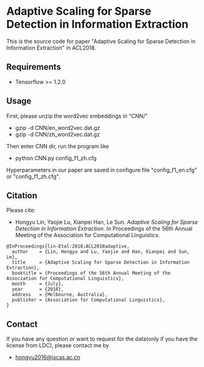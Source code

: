 # Adaptive Scaling for Sparse Detection in Information Extraction

This is the source code for paper "Adaptive Scaling for Sparse Detection in Information Extraction" in ACL2018.

## Requirements

* Tensorflow >= 1.2.0

## Usage
First, please unzip the word2vec embeddings in "CNN/"

* gzip -d CNN/en_word2vec.dat.gz
* gzip -d CNN/zh_word2vec.dat.gz

Then enter CNN dir, run the program like

* python CNN.py config_f1_zh.cfg

Hyperparameters in our paper are saved in configure file "config_f1_en.cfg" or "config_f1_zh.cfg".

## Citation
Please cite:
* Hongyu Lin, Yaojie Lu, Xianpei Han, Le Sun. *Adaptive Scaling for Sparse Detection in Information Extraction*. In Proceedings of the 56th Annual Meeting of the Association for Computational Linguistics.

```
@InProceedings{lin-Etal:2018:ACL2018adaptive,
  author    = {Lin, Hongyu and Lu, Yaojie and Han, Xianpei and Sun, Le},
  title     = {Adaptive Scaling for Sparse Detection in Information Extraction},
  booktitle = {Proceedings of the 56th Annual Meeting of the Association for Computational Linguistics},
  month     = {July},
  year      = {2018},
  address   = {Melbourne, Australia},
  publisher = {Association for Computational Linguistics},
}
```

## Contact
If you have any question or want to request for the data(only if you have the license from LDC), please contact me by
* hongyu2016@iscas.ac.cn
